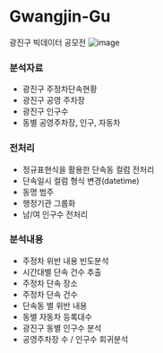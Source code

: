 # Gwangjin-Gu
광진구 빅데이터 공모전
![image](https://github.com/GaGyeong-Kim/Gwangjin-Gu/assets/108977032/92b11148-1b18-4275-9d13-10f294f69612)


### 분석자료
- 광진구 주정차단속현황
- 광진구 공영 주차장
- 광진구 인구수
- 동별 공영주차장, 인구, 자동차

### 전처리
- 정규표현식을 활용한 단속동 컬럼 전처리
- 단속일시 컬럼 형식 변경(datetime)
- 동명 범주
- 행정기관 그룹화
- 남/여 인구수 전처리

### 분석내용
- 주정차 위반 내용 빈도분석
- 시간대별 단속 건수 추출
- 주정차 단속 장소
- 주정차 단속 건수
- 단속동 별 위반 내용
- 동별 자동차 등록대수
- 광진구 동별 인구수 분석
- 공영주차장 수 / 인구수 회귀분석 
